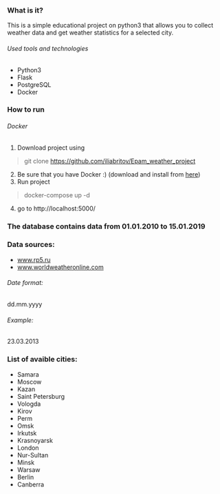 ### What is it?
This is a simple educational project on python3 that allows you to collect weather data and get weather statistics for a selected city.

###### Used tools and technologies
- Python3
- Flask
- PostgreSQL
- Docker

### How to run
###### Docker
  1. Download project using
  > git clone https://github.com/iliabritov/Epam_weather_project
  2. Be sure that you have Docker :) (download and install from [here](https://www.docker.com/get-started))
  3. Run project 
  > docker-compose up -d
  4. go to http://localhost:5000/

### The database contains data from **01.01.2010** to **15.01.2019**

### Data sources: 
- www.rp5.ru
- www.worldweatheronline.com


###### Date format:
dd.mm.yyyy
###### Example:
23.03.2013

### List of avaible cities:
- Samara 
- Moscow
- Kazan
- Saint Petersburg
- Vologda
- Kirov
- Perm
- Omsk
- Irkutsk
- Krasnoyarsk
- London
- Nur-Sultan
- Minsk
- Warsaw
- Berlin
- Canberra
